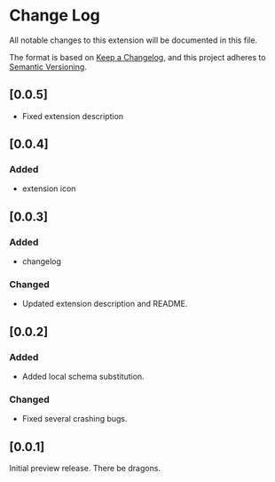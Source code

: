 # Change Log

All notable changes to this extension will be documented in this file.

The format is based on [Keep a Changelog](https://keepachangelog.com/en/1.0.0/),
and this project adheres to [Semantic Versioning](https://semver.org/spec/v2.0.0.html).

## [0.0.5]
- Fixed extension description
## [0.0.4]

### Added
- extension icon
## [0.0.3]

### Added
- changelog

### Changed
- Updated extension description and README.
## [0.0.2]

### Added
- Added local schema substitution.

### Changed
- Fixed several crashing bugs.

## [0.0.1]

Initial preview release. There be dragons.
